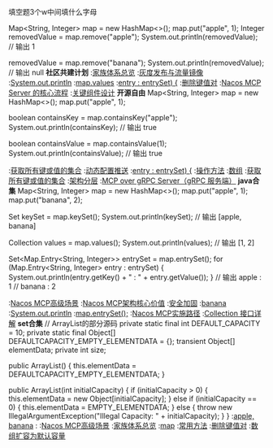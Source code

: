填空题3个w中间填什么字母


Map<String, Integer> map = new HashMap<>();
map.put("apple", 1);
Integer removedValue = map.remove("apple");
System.out.println(removedValue);  // 输出 1

removedValue = map.remove("banana");
System.out.println(removedValue);  // 输出 null
<strong>社区共建计划</strong>
:[家族体系总览](https://rentry.org/nwowsw8d)
:[灰度发布与流量镜像](https://rentry.org/zouwbga7)
:[System.out.println](https://pastebin.com/76Eq0iHJ)
:[map.values](https://pastebin.com/LYDnqcJT)
:[entry : entrySet) {](https://rentry.org/dpo96wy8)
:[删除键值对](https://pastebin.com/bLxxz8wA)
:[Nacos MCP Server 的核心流程](https://github.com/ndnbsmtq)
:[关键组件设计](https://pastebin.com/p02Uccwu)
<strong>开源自由</strong>
Map<String, Integer> map = new HashMap<>();
map.put("apple", 1);

boolean containsKey = map.containsKey("apple");
System.out.println(containsKey);  // 输出 true

boolean containsValue = map.containsValue(1);
System.out.println(containsValue);  // 输出 true

:[获取所有键或值的集合](https://pastebin.com/WueQgayQ)
:[动态配置推送](https://github.com/wandeklop/bnokli)
:[entry : entrySet) {](https://github.com/znhpx)
:[操作方法](https://rentry.org/7fvmo7ww)
:[数组](https://rentry.org/9hn3zbfg)
:[获取所有键或值的集合](https://pastebin.com/egVDjZVy)
:[架构分层](https://pastebin.com/ZnRn64VQ)
:[MCP over gRPC Server（gRPC 服务端）](https://pastebin.com/ihx7144K)
<strong>java合集</strong>
Map<String, Integer> map = new HashMap<>();
map.put("apple", 1);
map.put("banana", 2);

Set<String> keySet = map.keySet();
System.out.println(keySet);  // 输出 [apple, banana]

Collection<Integer> values = map.values();
System.out.println(values);  // 输出 [1, 2]

Set<Map.Entry<String, Integer>> entrySet = map.entrySet();
for (Map.Entry<String, Integer> entry : entrySet) {
    System.out.println(entry.getKey() + " : " + entry.getValue());
}
// 输出 apple : 1
//      banana : 2

:[Nacos MCP高级场景](https://pastebin.com/E2h3T77n)
:[Nacos MCP架构核心价值](https://rentry.org/k9fbmhbe)
:[安全加固](https://pastebin.com/pxCcrpvg)
:[banana](https://pastebin.com/53Eva5aW)
:[System.out.println](https://github.com/gzybfg/zjzg/issues/2)
:[map.entrySet();](https://rentry.org/8itvupzn)
:[Nacos MCP实施路径](https://pastebin.com/7RpwQDwC)
:[Collection 接口详解](https://pastebin.com/v6dmKHzX)
<strong>set合集</strong>
// ArrayList的部分源码
private static final int DEFAULT_CAPACITY = 10;
private static final Object[] DEFAULTCAPACITY_EMPTY_ELEMENTDATA = {};
transient Object[] elementData;
private int size;

public ArrayList() {
    this.elementData = DEFAULTCAPACITY_EMPTY_ELEMENTDATA;
}

public ArrayList(int initialCapacity) {
    if (initialCapacity > 0) {
        this.elementData = new Object[initialCapacity];
    } else if (initialCapacity == 0) {
        this.elementData = EMPTY_ELEMENTDATA;
    } else {
        throw new IllegalArgumentException("Illegal Capacity: " + initialCapacity);
    }
}
:[apple, banana](https://rentry.org/c95s82vz)
:[<Integer>](https://pastebin.com/KRR83NpH)
:[Nacos MCP高级场景](https://rentry.org/au9iduxo)
:[家族体系总览](https://github.com/waxdsa/waxdsa)
:[map](https://github.com/wbhhnh)
:[常用方法](https://github.com/pdywcf/gdj)
:[删除键值对](https://rentry.org/44nvnaqr)
:[数组扩容为默认容量](https://github.com/hnrhfad/zdfe/issues/1)
